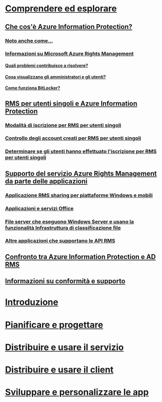 # [Comprendere ed esplorare](what-is-information-protection.md)
## [Che cos'è Azure Information Protection?](what-is-information-protection.md)
### [Noto anche come...](aka.md)
### [Informazioni su Microsoft Azure Rights Management](what-is-azure-rms.md)
#### [Quali problemi contribuisce a risolvere?](azure-rms-problems-it-solves.md)
#### [Cosa visualizzano gli amministratori e gli utenti?](what-admins-users-see.md)
#### [Come funziona BitLocker?](how-does-it-work.md)
## [RMS per utenti singoli e Azure Information Protection](rms-for-individuals.md)
### [Modalità di iscrizione per RMS per utenti singoli](rms-for-individuals-user-sign-up.md)
### [Controllo degli account creati per RMS per utenti singoli](rms-for-individuals-take-control.md)
### [Determinare se gli utenti hanno effettuato l'iscrizione per RMS per utenti singoli](rms-for-individuals-identify-sign-up.md)
## [Supporto del servizio Azure Rights Management da parte delle applicazioni](applications-support.md)
### [Applicazione RMS sharing per piattaforme Windows e mobili](sharing-app-support.md)
### [Applicazioni e servizi Office](office-apps-services-support.md)
### [File server che eseguono Windows Server e usano la funzionalità Infrastruttura di classificazione file](file-server-support.md)
### [Altre applicazioni che supportano le API RMS](api-support.md)
## [Confronto tra Azure Information Protection e AD RMS](compare-on-premise.md)
## [Informazioni su conformità e supporto](compliance.md)
# [Introduzione](/information-protection/get-started/requirements-azure-rms)
# [Pianificare e progettare](/information-protection/plan-design/deployment-roadmap)
# [Distribuire e usare il servizio](/information-protection/deploy-use/activate-service)
# [Distribuire e usare il client](/information-protection/rms-client/use-client)
# [Sviluppare e personalizzare le app](/information-protection/develop/developers-guide)


<!--HONumber=Jan17_HO2-->


